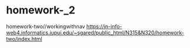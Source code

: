 # homework-_2
homework-two//workingwithnav
https://in-info-web4.informatics.iupui.edu/~sgared/public_html/N315&N320/homework-two/index.html
